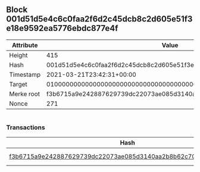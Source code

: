 ## Block 001d51d5e4c6c0faa2f6d2c45dcb8c2d605e51f3e18e9592ea5776ebdc877e4f

Attribute | Value
--- | ---
Height | 415
Hash | 001d51d5e4c6c0faa2f6d2c45dcb8c2d605e51f3e18e9592ea5776ebdc877e4f
Timestamp | 2021-03-21T23:42:31+00:00
Target | 0100000000000000000000000000000000000000000000000000000000000000
Merke root | f3b6715a9e242887629739dc22073ae085d3140aa2b8b62c701074a8f90ce1cc
Nonce | 271

```

```

### Transactions

Hash | Amount
--- | ---
[f3b6715a9e242887629739dc22073ae085d3140aa2b8b62c701074a8f90ce1cc](f3b6715a9e242887629739dc22073ae085d3140aa2b8b62c701074a8f90ce1cc.md) | 10.00000000 SKEPTI 
